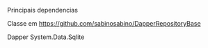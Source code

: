 Principais dependencias

Classe em https://github.com/sabinosabino/DapperRepositoryBase

Dapper
System.Data.Sqlite


